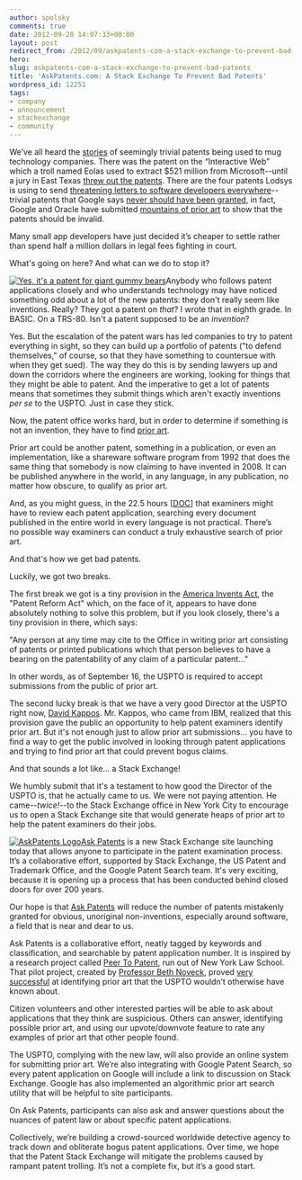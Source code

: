 ```yaml
---
author: spolsky
comments: true
date: 2012-09-20 14:07:33+00:00
layout: post
redirect_from: /2012/09/askpatents-com-a-stack-exchange-to-prevent-bad-patents
hero: 
slug: askpatents-com-a-stack-exchange-to-prevent-bad-patents
title: 'AskPatents.com: A Stack Exchange To Prevent Bad Patents'
wordpress_id: 12251
tags:
- company
- announcement
- stackexchange
- community
---
```


We’ve all heard the [stories](http://www.thisamericanlife.org/radio-archives/episode/441/when-patents-attack/) of seemingly trivial patents being used to mug technology companies. There was the patent on the “Interactive Web” which a troll named Eolas used to extract $521 million from Microsoft--until a jury in East Texas [threw out the patents](http://www.wired.com/threatlevel/2012/02/interactive-web-patent/). There are the four patents Lodsys is using to send [threatening letters to software developers everywhere](http://www.applepatent.com/2011/05/lodsys-targets-small-ios-developers.html)--trivial patents that Google says [never should have been granted](http://www.groklaw.net/articlebasic.php?story=20110817200754569), in fact, Google and Oracle have submitted [mountains of prior art](http://www.groklaw.net/articlebasic.php?story=2012060618210330) to show that the patents should be invalid.

Many small app developers have just decided it’s cheaper to settle rather than spend half a million dollars in legal fees fighting in court.

What's going on here? And what can we do to stop it?

[![Yes, it's a patent for giant gummy bears](https://i.stack.imgur.com/xdYZe.png)](http://www.google.com/patents/US5338245)Anybody who follows patent applications closely and who understands technology may have noticed something odd about a lot of the new patents: they don't really seem like inventions. Really? They got a patent on _that_? I wrote that in eighth grade. In BASIC. On a TRS-80. Isn't a patent supposed to be an _invention_?

Yes. But the escalation of the patent wars has led companies to try to patent everything in sight, so they can build up a portfolio of patents ("to defend themselves," of course, so that they have something to countersue with when they get sued). The way they do this is by sending lawyers up and down the corridors where the engineers are working, looking for things that they might be able to patent. And the imperative to get a lot of patents means that sometimes they submit things which aren't exactly inventions _per se_ to the USPTO. Just in case they stick.

Now, the patent office works hard, but in order to determine if something is not an invention, they have to find [prior art](http://www.iusmentis.com/patents/priorart/).

Prior art could be another patent, something in a publication, or even an implementation, like a shareware software program from 1992 that does the same thing that somebody is now claiming to have invented in 2008. It can be published anywhere in the world, in any language, in any publication, no matter how obscure, to qualify as prior art.

And, as you might guess, in the 22.5 hours [[DOC](http://www.uspto.gov/about/vendor_info/current_acquisitions/pgshom_rfqsoo_v2.doc)] that examiners might have to review each patent application, searching every document published in the entire world in every language is not practical. There’s no possible way examiners can conduct a truly exhaustive search of prior art.

And that's how we get bad patents.

Luckily, we got two breaks.

The first break we got is a tiny provision in the [America Invents Act](http://judiciary.house.gov/issues/issues_patentreformact2011.html), the "Patent Reform Act" which, on the face of it, appears to have done absolutely nothing to solve this problem, but if you look closely, there's a tiny provision in there, which says:

"Any person at any time may cite to the Office in writing prior art consisting of patents or printed publications which that person believes to have a bearing on the patentability of any claim of a particular patent..."

In other words, as of September 16, the USPTO is required to accept submissions from the public of prior art.

The second lucky break is that we have a very good Director at the USPTO right now, [David Kappos](http://www.uspto.gov/about/bios/kapposbio.jsp). Mr. Kappos, who came from IBM, realized that this provision gave the public an opportunity to help patent examiners identify prior art. But it's not enough just to allow prior art submissions... you have to find a way to get the public involved in looking through patent applications and trying to find prior art that could prevent bogus claims.

And that sounds a lot like... a Stack Exchange!

We humbly submit that it's a testament to how good the Director of the USPTO is, that he actually came to us. We were not paying attention. He came--_twice!_--to the Stack Exchange office in New York City to encourage us to open a Stack Exchange site that would generate heaps of prior art to help the patent examiners do their jobs.

[![AskPatents Logo](https://i.stack.imgur.com/8JrWC.png)](http://askpatents.com/)[Ask Patents](http://askpatents.com/) is a new Stack Exchange site launching today that allows anyone to participate in the patent examination process. It’s a collaborative effort, supported by Stack Exchange, the US Patent and Trademark Office, and the Google Patent Search team. It's very exciting, because it is opening up a process that has been conducted behind closed doors for over 200 years.

Our hope is that [Ask Patents](http://askpatents.com/) will reduce the number of patents mistakenly granted for obvious, unoriginal non-inventions, especially around software, a field that is near and dear to us.

Ask Patents is a collaborative effort, neatly tagged by keywords and classification, and searchable by patent application number. It is inspired by a research project called [Peer To Patent](http://peertopatent.org/), run out of New York Law School. That pilot project, created by [Professor Beth Noveck](http://www.nyls.edu/faculty/faculty_profiles/beth_simone_noveck), proved [very successful](http://peertopatent.tumblr.com/post/25179026948/final-results-for-pilot-one) at identifying prior art that the USPTO wouldn’t otherwise have known about.

Citizen volunteers and other interested parties will be able to ask about applications that they think are suspicious. Others can answer, identifying possible prior art, and using our upvote/downvote feature to rate any examples of prior art that other people found.

The USPTO, complying with the new law, will also provide an online system for submitting prior art. We’re also integrating with Google Patent Search, so every patent application on Google will include a link to discussion on Stack Exchange. Google has also implemented an algorithmic prior art search utility that will be helpful to site participants.

On Ask Patents, participants can also ask and answer questions about the nuances of patent law or about specific patent applications.

Collectively, we’re building a crowd-sourced worldwide detective agency to track down and obliterate bogus patent applications. Over time, we hope that the Patent Stack Exchange will mitigate the problems caused by rampant patent trolling. It’s not a complete fix, but it’s a good start.

